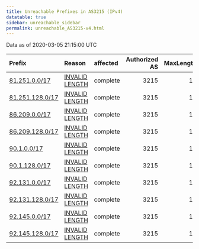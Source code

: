 ```yaml
---
title: Unreachable Prefixes in AS3215 (IPv4)
datatable: true
sidebar: unreachable_sidebar
permalink: unreachable_AS3215-v4.html
---
```


Data as of 2020-03-05 21:15:00 UTC


<div class="datatable-begin"></div>

| Prefix                                                   | Reason                                                                                                   | affected   |   Authorized AS |   MaxLength | Anchor                                         |   unreachable /24s |
|:---------------------------------------------------------|:---------------------------------------------------------------------------------------------------------|:-----------|----------------:|------------:|:-----------------------------------------------|-------------------:|
| [81.251.0.0/17](https://stat.ripe.net/81.251.0.0/17)     | [INVALID LENGTH](https://rpki-validator.ripe.net/announcement-preview?asn=AS3215&prefix=81.251.0.0/17)   | complete   |            3215 |          16 | [RIPE](unreachable_RIPE_NCC_RPKI_Root-v4.html) |                128 |
| [81.251.128.0/17](https://stat.ripe.net/81.251.128.0/17) | [INVALID LENGTH](https://rpki-validator.ripe.net/announcement-preview?asn=AS3215&prefix=81.251.128.0/17) | complete   |            3215 |          16 | [RIPE](unreachable_RIPE_NCC_RPKI_Root-v4.html) |                128 |
| [86.209.0.0/17](https://stat.ripe.net/86.209.0.0/17)     | [INVALID LENGTH](https://rpki-validator.ripe.net/announcement-preview?asn=AS3215&prefix=86.209.0.0/17)   | complete   |            3215 |          16 | [RIPE](unreachable_RIPE_NCC_RPKI_Root-v4.html) |                128 |
| [86.209.128.0/17](https://stat.ripe.net/86.209.128.0/17) | [INVALID LENGTH](https://rpki-validator.ripe.net/announcement-preview?asn=AS3215&prefix=86.209.128.0/17) | complete   |            3215 |          16 | [RIPE](unreachable_RIPE_NCC_RPKI_Root-v4.html) |                128 |
| [90.1.0.0/17](https://stat.ripe.net/90.1.0.0/17)         | [INVALID LENGTH](https://rpki-validator.ripe.net/announcement-preview?asn=AS3215&prefix=90.1.0.0/17)     | complete   |            3215 |          16 | [RIPE](unreachable_RIPE_NCC_RPKI_Root-v4.html) |                128 |
| [90.1.128.0/17](https://stat.ripe.net/90.1.128.0/17)     | [INVALID LENGTH](https://rpki-validator.ripe.net/announcement-preview?asn=AS3215&prefix=90.1.128.0/17)   | complete   |            3215 |          16 | [RIPE](unreachable_RIPE_NCC_RPKI_Root-v4.html) |                128 |
| [92.131.0.0/17](https://stat.ripe.net/92.131.0.0/17)     | [INVALID LENGTH](https://rpki-validator.ripe.net/announcement-preview?asn=AS3215&prefix=92.131.0.0/17)   | complete   |            3215 |          16 | [RIPE](unreachable_RIPE_NCC_RPKI_Root-v4.html) |                128 |
| [92.131.128.0/17](https://stat.ripe.net/92.131.128.0/17) | [INVALID LENGTH](https://rpki-validator.ripe.net/announcement-preview?asn=AS3215&prefix=92.131.128.0/17) | complete   |            3215 |          16 | [RIPE](unreachable_RIPE_NCC_RPKI_Root-v4.html) |                128 |
| [92.145.0.0/17](https://stat.ripe.net/92.145.0.0/17)     | [INVALID LENGTH](https://rpki-validator.ripe.net/announcement-preview?asn=AS3215&prefix=92.145.0.0/17)   | complete   |            3215 |          16 | [RIPE](unreachable_RIPE_NCC_RPKI_Root-v4.html) |                128 |
| [92.145.128.0/17](https://stat.ripe.net/92.145.128.0/17) | [INVALID LENGTH](https://rpki-validator.ripe.net/announcement-preview?asn=AS3215&prefix=92.145.128.0/17) | complete   |            3215 |          16 | [RIPE](unreachable_RIPE_NCC_RPKI_Root-v4.html) |                128 |

<div class="datatable-end"></div>